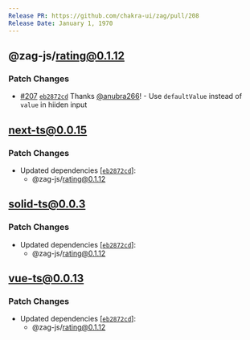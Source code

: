 ```yaml
---
Release PR: https://github.com/chakra-ui/zag/pull/208
Release Date: January 1, 1970
---
```



## @zag-js/rating@0.1.12

### Patch Changes

-   [#207](https://github.com/chakra-ui/zag/pull/207)
    [`eb2872cd`](https://github.com/chakra-ui/zag/commit/eb2872cd83785be2c13ee7b9dfc651f75310f856) Thanks
    [@anubra266](https://github.com/anubra266)! - Use `defaultValue` instead of `value` in hiiden input

## next-ts@0.0.15

### Patch Changes

-   Updated dependencies \[[`eb2872cd`](https://github.com/chakra-ui/zag/commit/eb2872cd83785be2c13ee7b9dfc651f75310f856)]:
    -   @zag-js/rating@0.1.12

## solid-ts@0.0.3

### Patch Changes

-   Updated dependencies \[[`eb2872cd`](https://github.com/chakra-ui/zag/commit/eb2872cd83785be2c13ee7b9dfc651f75310f856)]:
    -   @zag-js/rating@0.1.12

## vue-ts@0.0.13

### Patch Changes

-   Updated dependencies \[[`eb2872cd`](https://github.com/chakra-ui/zag/commit/eb2872cd83785be2c13ee7b9dfc651f75310f856)]:
    -   @zag-js/rating@0.1.12
